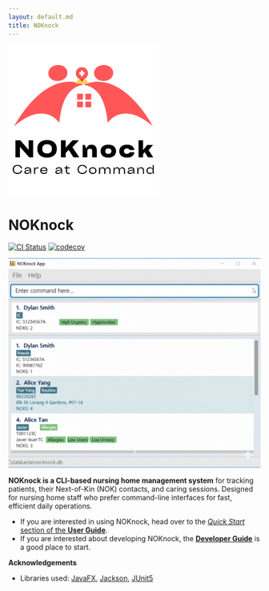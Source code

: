 ```yaml
---
layout: default.md
title: NOKnock
---
```


<img src="images/NOKnock.png" alt="image" width="300px"/>

# NOKnock

[![CI Status](https://github.com/se-edu/addressbook-level3/workflows/Java%20CI/badge.svg)](https://github.com/se-edu/addressbook-level3/actions)
[![codecov](https://codecov.io/gh/se-edu/addressbook-level3/branch/master/graph/badge.svg)](https://codecov.io/gh/se-edu/addressbook-level3)

![Ui](images/Ui.png)

**NOKnock is a CLI-based nursing home management system** for tracking patients, their Next-of-Kin (NOK) contacts, and caring sessions. Designed for nursing home staff who prefer command-line interfaces for fast, efficient daily operations.

* If you are interested in using NOKnock, head over to the [_Quick Start_ section of the **User Guide**](UserGuide.html#quick-start).
* If you are interested about developing NOKnock, the [**Developer Guide**](DeveloperGuide.html) is a good place to start.

**Acknowledgements**

* Libraries used: [JavaFX](https://openjfx.io/), [Jackson](https://github.com/FasterXML/jackson), [JUnit5](https://github.com/junit-team/junit5)
